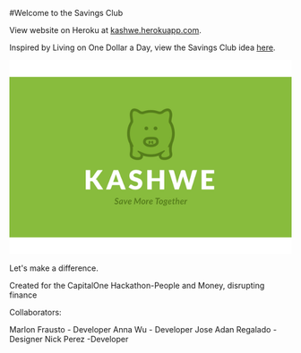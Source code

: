 #Welcome to the Savings Club

View website on Heroku at [kashwe.herokuapp.com](https://kashwe.herokuapp.com/).

Inspired by Living on One Dollar a Day, view the Savings Club idea [here](http://quick.as/WxdxFB1Q).

![img](public/images/xlarge.png)

Let's make a difference.


Created for the CapitalOne Hackathon-People and Money, disrupting finance

Collaborators:

Marlon Frausto - Developer
Anna Wu  - Developer
Jose Adan Regalado  -Designer
Nick Perez -Developer
